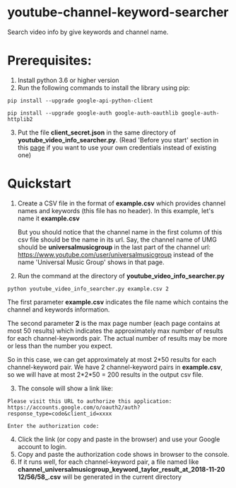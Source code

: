 # youtube-channel-keyword-searcher
Search video info by give keywords and channel name.

# Prerequisites:
1. Install python 3.6 or higher version
2. Run the following commands to install the library using pip:

`pip install --upgrade google-api-python-client`

`pip install --upgrade google-auth google-auth-oauthlib google-auth-httplib2`

3. Put the file **client_secret.json** in the same directory of **youtube_video_info_searcher.py**. (Read 'Before you start' section in this [page](https://developers.google.com/youtube/v3/getting-started) if you want to use your own credentials instead of existing one)

# Quickstart
1. Create a CSV file in the format of **example.csv** which provides channel names and keywords (this file has no header). In this example, let's name it **example.csv**

     But you should notice that the channel name in the first column of this csv file should be the name in its url. Say, the channel name of UMG should be **universalmusicgroup** in the last part of the channel url: https://www.youtube.com/user/universalmusicgroup instead of the name 'Universal Music Group' shows in that page.

2. Run the command at the directory of **youtube_video_info_searcher.py**

`python youtube_video_info_searcher.py example.csv 2`

The first parameter **example.csv** indicates the file name which contains the channel and keywords information.

The second parameter **2** is the max page number (each page contains at most 50 results) which indicates the approximately max number of results for each channel-keywords pair. The actual number of results may be more or less than the number you expect. 

So in this case, we can get approximately at most 2*50 results for each channel-keyword pair. We have 2 channel-keyword pairs in **example.csv**, so we will have at most 2\*2\*50 = 200 results in the output csv file.

3. The console will show a link like:

`Please visit this URL to authorize this application: https://accounts.google.com/o/oauth2/auth?response_type=code&client_id=xxxx`

`Enter the authorization code:   `

4. Click the link (or copy and paste in the browser) and use your Google account to login.
5. Copy and paste the authorization code shows in browser to the console.
5. If it runs well, for each channel-keyword pair, a file named like **channel_universalmusicgroup_keyword_taylor_result_at_2018-11-20 12/56/58_.csv** will be generated in the current directory